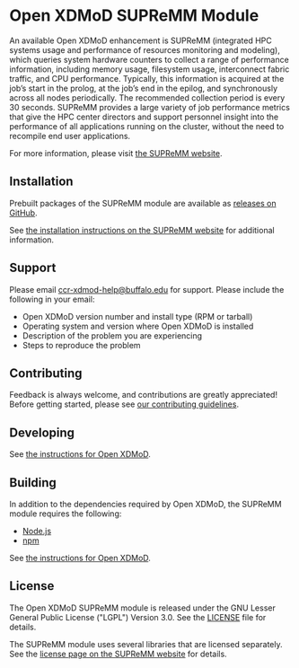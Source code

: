 # Open XDMoD SUPReMM Module

An available Open XDMoD enhancement is SUPReMM (integrated HPC systems usage and
performance of resources monitoring and modeling), which queries system hardware
counters to collect a range of performance information, including memory usage,
filesystem usage, interconnect fabric traffic, and CPU performance. Typically,
this information is acquired at the job’s start in the prolog, at the job’s end
in the epilog, and synchronously across all nodes periodically. The recommended
collection period is every 30 seconds. SUPReMM provides a large variety of job
performance metrics that give the HPC center directors and support personnel
insight into the performance of all applications running on the cluster, without
the need to recompile end user applications.

For more information, please visit
[the SUPReMM website](http://supremm.xdmod.org/supremm-overview.html).

## Installation

Prebuilt packages of the SUPReMM module are available as
[releases on GitHub](https://github.com/ubccr/xdmod-supremm/releases).

See [the installation instructions on the SUPReMM website](http://supremm.xdmod.org/supremm-install-overview.html)
for additional information.

## Support

Please email ccr-xdmod-help@buffalo.edu for support. Please
include the following in your email:

  - Open XDMoD version number and install type (RPM or tarball)
  - Operating system and version where Open XDMoD is installed
  - Description of the problem you are experiencing
  - Steps to reproduce the problem

## Contributing

Feedback is always welcome, and contributions are greatly appreciated!
Before getting started, please see
[our contributing guidelines](.github/CONTRIBUTING.md).

## Developing

See [the instructions for Open XDMoD](https://github.com/ubccr/xdmod#developing).

## Building

In addition to the dependencies required by Open XDMoD, the SUPReMM module
requires the following:

  - [Node.js](https://nodejs.org)
  - [npm](https://www.npmjs.com/)

See [the instructions for Open XDMoD](https://github.com/ubccr/xdmod#building).

## License

The Open XDMoD SUPReMM module is released under the GNU
Lesser General Public License ("LGPL") Version 3.0.  See the [LICENSE](LICENSE)
file for details.

The SUPReMM module uses several libraries that are licensed separately. See the
[license page on the SUPReMM website](http://supremm.xdmod.org/supremm-notices.html)
for details.
